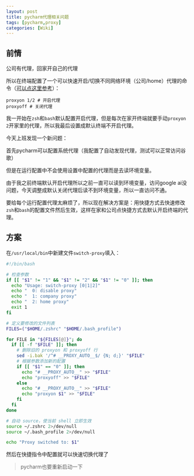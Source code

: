```yaml
---
layout: post
title: pycharm代理相关问题
tags: [pycharm,proxy]
categories: [Wiki]
---
```


## 前情

公司有代理，回家开自己的代理

所以在终端配置了一个可以快速开启/切换不同网络环境（公司/home）代理的命令（[可以点这里参考](https://blog.liqingchen.com/%E6%93%8D%E4%BD%9C%E7%B3%BB%E7%BB%9F/2025/08/15/Mac%E4%BB%A3%E7%90%86%E7%9B%B8%E5%85%B3%E8%AE%BE%E7%BD%AE#h-%E9%85%8D%E7%BD%AE%E5%88%AB%E5%90%8D%E5%BC%80%E5%90%AF)）：

```shell
proxyon 1/2 # 开启代理
proxyoff # 关闭代理
```

我一开始在`zsh`和`bash`默认配置开启代理，但是每次在家开终端就要手动`proxyon 2`开家里的代理，所以我最后设置成默认终端不开启代理。

今天上班发现一个新问题：

首先pycharm可以配置系统代理（我配置了自动发现代理，测试可以正常访问谷歌）

但是在运行配置中不会使用设置中配置的代理而是去读环境变量。



由于我之前终端默认开启代理所以之前一直可以读到环境变量，访问google ai没问题，今天调整成默认关闭代理后读不到环境变量，所以一直访问不通。

要给每个运行配置代理太麻烦了，所以现在解决方案是：用快捷方式去快速修改`zsh`和`bash`的配置文件然后生效，这样在家和公司点快捷方式去默认开启终端的代理。

## 方案

在`/usr/local/bin`中新建文件`switch-proxy`填入：

```bash
#!/bin/bash

# 检查参数
if [[ "$1" != "1" && "$1" != "2" && "$1" != "0" ]]; then
  echo "Usage: switch-proxy [0|1|2]"
  echo "  0: disable proxy"
  echo "  1: company proxy"
  echo "  2: home proxy"
  exit 1
fi

# 定义要修改的文件列表
FILES=("$HOME/.zshrc" "$HOME/.bash_profile")

for FILE in "${FILES[@]}"; do
  if [[ -f "$FILE" ]]; then
    # 删除旧的 proxyon 和 proxyoff 行
    sed -i.bak '/^# __PROXY_AUTO__$/ {N; d;}' "$FILE"
    # 根据参数添加新的配置
    if [[ "$1" == "0" ]]; then
      echo "# __PROXY_AUTO__" >> "$FILE"
      echo "proxyoff" >> "$FILE"
    else
      echo "# __PROXY_AUTO__" >> "$FILE"
      echo "proxyon $1" >> "$FILE"
    fi
  fi
done

# 自动 source，使当前 shell 立即生效
source ~/.zshrc 2>/dev/null
source ~/.bash_profile 2>/dev/null

echo "Proxy switched to: $1"
```

然后在快捷指令中配置就可以快速切换代理了

> pycharm也要重新启动一下
